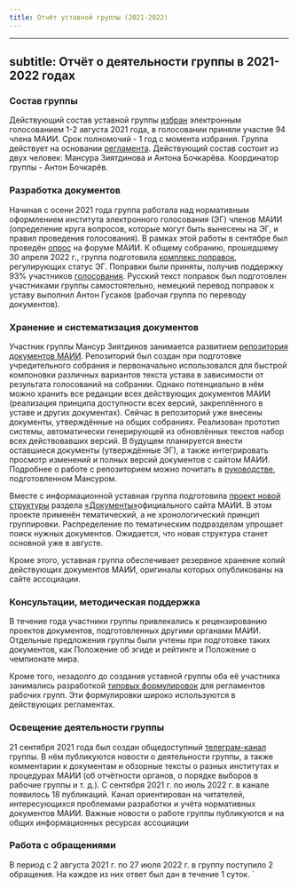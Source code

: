 ```yaml
---
title: Отчёт уставной группы (2021-2022)
---
```


---
subtitle: Отчёт о деятельности группы в 2021-2022 годах
---

### Состав группы
Действующий состав уставной группы [избран](https://forum.znatoki.site/t/golosovanie-za-sostav-ustavnoj-gruppy/1629) электронным голосованием 1-2 августа 2021 года, в голосовании приняли участие 94 члена МАИИ. Срок полномочий - 1 год с момента избрания. Группа действует на основании [регламента](https://www.maii.li/docs/2021-07-25-reglament-ustavnoj-rabochej-gruppy/). Действующий состав состоит из двух человек: Мансура Зиятдинова и Антона Бочкарёва. Координатор группы - Антон Бочкарёв.

### Разработка документов
Начиная с осени 2021 года группа работала над нормативным оформлением института электронного голосования (ЭГ) членов МАИИ (определение круга вопросов, которые могут быть вынесены на ЭГ, и правил проведения голосования). В рамках этой работы в сентябре был проведён [опрос](https://forum.znatoki.site/t/opros-o-statuse-elektronnyh-golosovanij/1672) на форуме МАИИ. К общему собранию, прошедшему 30 апреля 2022 г., группа подготовила [комплекс поправок](https://docs.google.com/document/d/e/2PACX-1vTGH10bOLIoGglOW5WAmXp4vOtn0P0jRMTJv0_shwDJnqOK2pWyAgdUdjX6GGkWjE13tp_ViNEOPCXg/pub), регулирующих статус ЭГ. Поправки были приняты, получив поддержку 93% участников [голосования](https://forum.znatoki.site/t/09-golosovanie-o-vnesenii-v-normativnye-dokumenty-maii-izmenenij-reguliruyushhih-status-elektronnyh-golosovanij/1789). Русский текст поправок был подготовлен участниками группы самостоятельно, немецкий перевод поправок к уставу выполнил Антон Гусаков (рабочая группа по переводу документов).

### Хранение и систематизация документов
Участник группы Мансур Зиятдинов занимается развитием [репозитория документов МАИИ](https://github.com/maii-chgk/). Репозиторий был создан при подготовке учредительного собрания и первоначально использовался для быстрой компоновки различных вариантов текста устава в зависимости от результата голосований на собрании. Однако потенциально в нём можно хранить все редакции всех действующих документов МАИИ (реализация принципа доступности всех версий, закреплённого в уставе и других документах). Сейчас в репозиторий уже внесены документы, утверждённые на общих собраниях. Реализован прототип системы, автоматически генерирующей из обновлённых текстов набор всех действовавших версий. В будущем планируется внести оставшиеся документы (утверждённые ЭГ), а также интегрировать просмотр изменений и полных версий документов с сайтом МАИИ. Подробнее о работе с репозиторием можно почитать в [руководстве](https://demo.hedgedoc.org/s/wOqiZpeAY), подготовленном Мансуром.

Вместе с информационной уставная группа подготовила [проект новой структуры](https://www.maii.li/p/documents) раздела [«Документы»](https://www.maii.li/docs)официального сайта МАИИ. В этом проекте применён тематический, а не хронологический принцип группировки. Распределение по тематическим подразделам упрощает поиск нужных документов. Ожидается, что новая структура станет основной уже в августе.

Кроме этого, уставная группа обеспечивает резервное хранение копий действующих документов МАИИ, оригиналы которых опубликованы на сайте ассоциации.

### Консультации, методическая поддержка
В течение года участники группы привлекались к рецензированию проектов документов, подготовленных другими органами МАИИ. Отдельные предложения группы были учтены при подготовке таких документов, как Положение об эгиде и рейтинге и Положение о чемпионате мира.

Кроме того, незадолго до создания уставной группы оба её участника занимались разработкой [типовых формулировок](https://docs.google.com/document/d/e/2PACX-1vSg5Fb20zUSesU5dLMBGhJOc9hzkl0h3wgAfh3RgM5WMo3_-hpfPbX3F9eozvn4iDw-B-E0Q25s-_Jn/pub) для регламентов рабочих групп. Эти формулировки широко используются в действующих регламентах.

### Освещение деятельности группы
21 сентября 2021 года был создан общедоступный [телеграм-канал](https://t.me/maii_ustav) группы. В нём публикуются новости о деятельности группы, а также комментарии к документам и обзорные тексты о разных институтах и процедурах МАИИ (об отчётности органов, о порядке выборов в рабочие группы и т. д.). С сентября 2021 г. по июль 2022 г. в канале появилось 18 публикаций. Канал ориентирован на читателей, интересующихся проблемами разработки и учёта нормативных документов МАИИ. Важные новости о работе группы публикуются и на общих информационных ресурсах ассоциации

### Работа с обращениями
В период с 2 августа 2021 г. по 27 июля 2022 г. в группу поступило 2 обращения. На каждое из них ответ был дан в течение 1 суток.
`